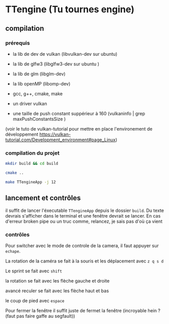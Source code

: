# TTengine (Tu tournes engine)

## compilation

### prérequis

- la lib de dev de vulkan (libvulkan-dev sur ubuntu)

- la lib de glfw3 (libglfw3-dev sur ubuntu
)

- la lib de glm (libglm-dev)

- la lib openMP (libomp-dev)

- gcc, g++, cmake, make

- un driver vulkan 

- une taille de push constant suppérieur à 160 (vulkaninfo | grep maxPushConstantsSize
)

(voir le tuto de vulkan-tutorial pour mettre en place l'environement de développement https://vulkan-tutorial.com/Development_environment#page_Linux)

### compilation du projet


```bash
mkdir build && cd build

cmake ..

make TTengineApp -j 12
```
## lancement et contrôles

il suffit de lancer l'éxecutable `TTengineApp` depuis le dossier `build`.
Du texte devrais s'afficher dans le terminal et une fenêtre devrait se lancer.
En cas d'erreur broken pipe ou un truc comme, relancez, je sais pas d'où ça vient

### contrôles


Pour switcher avec le mode de controle de la camera, il faut appuyer sur `echape`.

La rotation de la caméra se fait à la souris et les déplacement avec `z q s d`

Le sprint se fait avec `shift`

la rotation se fait avec les flèche gauche et droite

avancé reculer se fait avec les flèche haut et bas

le coup de pied avec `espace`



Pour fermer la fenêtre il suffit juste de fermet la fenêtre (incroyable hein ? (faut pas faire gaffe au segfault))

